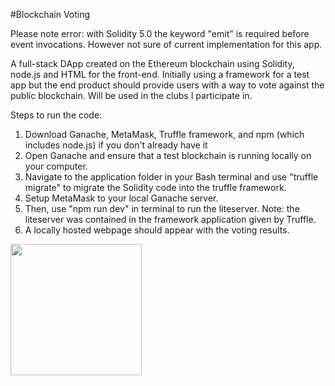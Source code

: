 #Blockchain Voting

Please note error: with Solidity 5.0 the keyword "emit" is required before event invocations. However not sure of current implementation for this app.

A full-stack DApp created on the Ethereum blockchain using Solidity, node.js and HTML for the front-end.
Initially using a framework for a test app but the end product should provide users with a way to vote against the public blockchain.
Will be used in the clubs I participate in.

Steps to run the code:

1. Download Ganache, MetaMask, Truffle framework, and npm (which includes node.js) if you don't already have it
2. Open Ganache and ensure that a test blockchain is running locally on your computer.
3. Navigate to the application folder in your Bash terminal and use "truffle migrate" to migrate the Solidity code into the truffle framework.
4. Setup MetaMask to your local Ganache server.
4. Then, use "npm run dev" in terminal to run the liteserver. Note: the liteserver was contained in the framework application given by Truffle.
5. A locally hosted webpage should appear with the voting results.

<img src="http://www.dappuniversity.com/dapp_diagram.png" height="210px"></img></br>


